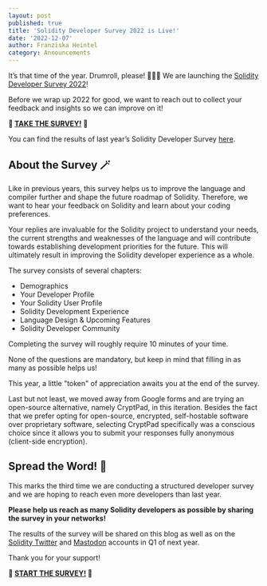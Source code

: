 ```yaml
---
layout: post
published: true
title: 'Solidity Developer Survey 2022 is Live!'
date: '2022-12-07'
author: Franziska Heintel
category: Announcements
---
```


It’s that time of the year. 
Drumroll, please! 🥁🥁🥁 
We are launching the [Solidity Developer Survey 2022](https://cryptpad.fr/form/#/2/form/view/HuPIRv4gvziSV0dPV1SJncKzYJXTVc8LGCaMfLUoj2c/)!

Before we wrap up 2022 for good, we want to reach out to collect your feedback and insights so we can improve on it!

**📝 [TAKE THE SURVEY!](https://cryptpad.fr/form/#/2/form/view/HuPIRv4gvziSV0dPV1SJncKzYJXTVc8LGCaMfLUoj2c/) 📝**

You can find the results of last year’s Solidity Developer Survey [here](https://blog.soliditylang.org/2022/02/07/solidity-developer-survey-2021-results/).

## About the Survey 🪄

Like in previous years, this survey helps us to improve the language and compiler further and shape the future roadmap of Solidity. Therefore, we want to hear your feedback on Solidity and learn about your coding preferences.

Your replies are invaluable for the Solidity project to understand your needs, the current strengths and weaknesses of the language and will contribute towards establishing development priorities for the future. This will ultimately result in improving the Solidity developer experience as a whole.

The survey consists of several chapters:

- Demographics
- Your Developer Profile
- Your Solidity User Profile
- Solidity Development Experience
- Language Design & Upcoming Features
- Solidity Developer Community

Completing the survey will roughly require 10 minutes of your time.

None of the questions are mandatory, but keep in mind that filling in as many as possible helps us!

This year, a little "token" of appreciation awaits you at the end of the survey.

Last but not least, we moved away from Google forms and are trying an open-source alternative, namely CryptPad, in this iteration. Besides the fact that we prefer opting for open-source, encrypted, self-hostable software over proprietary software, selecting CryptPad specifically was a conscious choice since it allows you to submit your responses fully anonymous (client-side encryption).

## Spread the Word! 📯

This marks the third time we are conducting a structured developer survey and we are hoping to reach even more developers than last year.

**Please help us reach as many Solidity developers as possible by sharing the survey in your networks!**

The results of the survey will be shared on this blog as well as on the [Solidity Twitter](https://twitter.com/solidity_lang) and [Mastodon](https://fosstodon.org/@solidity) accounts in Q1 of next year.

Thank you for your support!

**🏁 [START THE SURVEY!](https://cryptpad.fr/form/#/2/form/view/HuPIRv4gvziSV0dPV1SJncKzYJXTVc8LGCaMfLUoj2c/) 🏁**